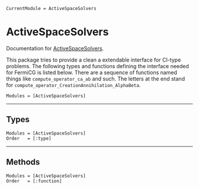 ```@meta
CurrentModule = ActiveSpaceSolvers
```

# ActiveSpaceSolvers

Documentation for [ActiveSpaceSolvers](https://github.com/nmayhall-vt/ActiveSpaceSolvers.jl).

This package tries to provide a clean a extendable interface for CI-type problems.
The following types and functions defining the interface needed for FermiCG is listed below.
There are a sequence of functions named things like `compute_operator_ca_ab` and such. 
The letters at the end stand for `compute_operator_CreationAnnihilation_AlphaBeta`.

```@index
Modules = [ActiveSpaceSolvers]
```

---

## Types
```@autodocs
Modules = [ActiveSpaceSolvers]
Order   = [:type]
```

---

## Methods 
```@autodocs
Modules = [ActiveSpaceSolvers]
Order   = [:function]
```


